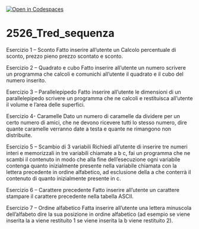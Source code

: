 [![Open in Codespaces](https://classroom.github.com/assets/launch-codespace-2972f46106e565e64193e422d61a12cf1da4916b45550586e14ef0a7c637dd04.svg)](https://classroom.github.com/open-in-codespaces?assignment_repo_id=21135937)
# 2526_Tred_sequenza

Esercizio 1 – Sconto
Fatto inserire all’utente un Calcolo percentuale di sconto, prezzo pieno prezzo scontato e sconto.

Esercizio 2 – Quadrato e cubo
Fatto inserire all’utente un numero scrivere un programma che calcoli e comunichi all’utente il quadrato e il cubo del numero inserito.

Esercizio 3 – Parallelepipedo
Fatto inserire all’utente le dimensioni di un parallelepipedo scrivere un programma che ne calcoli e restituisca all’utente il volume e l’area delle superfici.

Esercizio 4- Caramelle
Dato un numero di caramelle da dividere per un certo numero di amici, che ne devono ricevere tutti lo stesso numero, dire quante caramelle verranno date a testa e quante ne rimangono non distribuite.

Esercizio 5 – Scambio di 3 variabili
Richiedi all’utente di inserire tre numeri interi e memorizzali in tre variabili chiamate a b c, fai un programma che ne scambi il contenuto in modo che alla fine dell’esecuzione ogni variabile contenga quanto inizialmente presente nella variabile chiamata con la lettera precedente in ordine alfabetico, ad esclusione della a che conterrà il contenuto di quanto inizialmente presente in c.

Esercizio 6 – Carattere precedente
Fatto inserire all’utente un carattere stampare il carattere precedente nella tabella ASCII.

Esercizio 7 – Ordine alfabetico
Fatta inserire all’utente una lettera minuscola dell’alfabeto dire la sua posizione in ordine alfabetico (ad esempio se viene inserita la a viene restituito 1 se viene inserita la b viene restituito 2).
